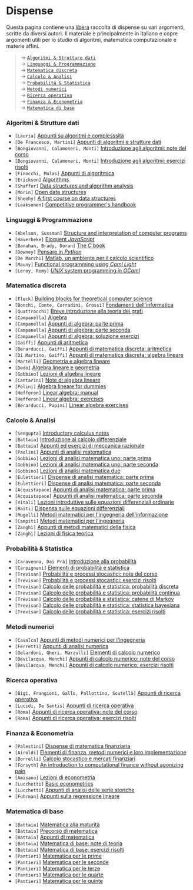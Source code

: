 # Dispense

Questa pagina contiene una [libera](https://it.wikipedia.org/wiki/Software_libero) raccolta di dispense su vari argomenti, scritte da diversi autori. Il materiale è principalmente in italiano e copre argomenti utili per lo studio di algoritmi, matematica computazionale e materie affini.

> → [`Algoritmi & Strutture dati`](#algoritmi-strutture-dati)\
> → [`Linguaggi & Programmazione`](#linguaggi-programmazione)\
> → [`Matematica discreta`](#matematica-discreta)\
> → [`Calcolo & Analisi`](#calcolo-analisi)\
> → [`Probabilità & Statistica`](#probabilità-statistica)\
> → [`Metodi numerici`](#metodi-numerici)\
> → [`Ricerca operativa`](#ricerca-operativa)\
> → [`Finanza & Econometria`](#finanza-econometria)\
> → [`Matematica di base`](#matematica-di-base)




### Algoritmi & Strutture dati

- `[Lauria]` [Appunti su algoritmi e complesssità](https://mega.nz/file/dshBnJyQ#iHZ7BZwnJ0iziQZoEiUBP8kpYJT9wbnxsVfIzmr-T-M)
- `[De Francesco, Martini]` [Appunti di algoritmi e strutture dati](https://mega.nz/file/M5IWxKaI#43cRF8HtbZ0pqOKAIiZw2S-ST2uliuwsQ_iO6mYQE5Y)
- `[Bongiovanni, Calamoneri, Monti]` [Introduzione agli algoritmi: note del corso](https://mega.nz/file/Ag5wETCK#36jz3PvlI0IYfFfnzkV7xnOXBhc0aedERtRCoroybao)
- `[Bongiovanni, Calamoneri, Monti]` [Introduzione agli algoritmi: esercizi risolti](https://mega.nz/file/U1w2VIaA#qsCxVwwt_FEyaLO-xwnTJ20NSLt8PXh3ffKmcZArjYU)
- `[Finocchi, Mulas]` [Appunti di algoritmica](https://mega.nz/file/cs4GATaD#9cMCqjCTAiGnsBkll--aKsxloD_CnMOS_7GOoyq9mNY)
- `[Erickson]` [Algorithms](https://mega.nz/file/5ooTFC5Z#8Obnl02rVjL7cUjfdRKplTwi8pP7ztHZ-6yTG2hQImI)
- `[Shaffer]` [Data structures and algorithm analysis](https://mega.nz/file/8lxX0b5J#u7jlCf9_Gyo9h6xQ13Cqyrp7TPWYhBlk4pDdIeHnsf8)
- `[Morin]` [Open data structures](https://mega.nz/file/RxJWkRJL#JrSZ0fGA4KE4japX4okulsdw8VL1eTCzBnALhRXy1Bs)
- `[Sheehy]` [A first course on data structures](https://mega.nz/file/cpB0SaiJ#2fCtplLNndEg22v2yPteZByI4qB8G0PIbP4xVwua9gE)
- `[Laaksonen]` [Competitive programmer's handbook](https://mega.nz/file/FlBVxTBa#1_3tayyZDEpj-MsX78DlQzs6jhGpZbLPG0tbCf4s13Y)




### Linguaggi & Programmazione

- `[Abelson, Sussman]` [Structure and interpretation of computer programs](https://mega.nz/file/wgIEUb6A#3NrlsDomh_nqVTEbGnjMOn0sM5aWGuurqilhEY8dfac)
- `[Haverbeke]` [Eloquent *JavaScript*](https://mega.nz/file/BghQTJYI#QNqICiQszzUVW8J4n9RP9RuTISe8wXEb_TJqEPWBGN8)
- `[Banahan, Brady, Doran]` [The *C* book](https://mega.nz/file/01x0kBLC#hrlzEyf4HONk1l6gEQ5D3J09B7nfxeR-yqasSIz-FEc)
- `[Downey]` [Pensare in *Python*](https://mega.nz/file/c8oFTTTA#pJYO2aXIFoJMck705o2UyQGk36knZs8Bo3RMo7Bl9aI)
- `[De Marchi]` [Matlab, un ambiente per il calcolo scientifico](https://mega.nz/file/sxAihJBL#dq3R0_L1NhnzUEesMZmtR6q9G6c1Qshzc8ssdq0JJ34)
- `[Mauny]` [Functional programming using *Caml Light*](https://mega.nz/file/I44jGajC#EQmxpWWFRPszp076gGSup3ML4fl1k54A0-vhJRnOWnk)
- `[Leroy, Remy]` [*UNIX* system programming in *OCaml*](https://mega.nz/file/V5hD0Cba#jjwItIUKfoKrO_aHN0SWTbSVDeZaEvh_sE581ZdMHLk)




### Matematica discreta

- `[Fleck]` [Building blocks for theoretical computer science](https://mega.nz/file/ggARGbCB#uydNx9jOIgjK3xOJP-Q7DRe51u_NDRQf0kWigrglVdo)
- `[Bonchi, Conte, Corradini, Grossi]` [Fondamenti dell'informatica](https://mega.nz/file/U1xSCQKR#m82gfTfq95pCfLd2AgXcOk9N27gHjqW90am1cQLmGwY)
- `[Quattrocchi]` [Breve introduzione alla teoria dei grafi](https://mega.nz/file/BsBSEbrQ#ofk5pY8IBc1h-aVsdTokOVwJ_bw-DYCUNu9clZ9DDO0)
- `[Campanella]` [Algebra](https://mega.nz/file/l1YynCIK#vOTEjEzmaZeguQj0DNo0vfGMJnrrnk3sLdkPms-gpzM)
- `[Campanella]` [Appunti di algebra: parte prima](https://mega.nz/file/p4YDTIrb#tVjGKr-ertNhKk0YZsivq7_d9pjnCTVy46D4oUbFedE)
- `[Campanella]` [Appunti di algebra: parte seconda](https://mega.nz/file/I8x2iQCC#-stMRzbKXjerhHrzpd6VSis9K9umbtA6uQenEkc33kA)
- `[Campanella]` [Appunti di algebra: soluzione esercizi](https://mega.nz/file/s0Zg3IYT#kyAC5eRJtisw7zap5Hz74FFqDdKOlhzII7Y_MDlvzyY)
- `[Gaiffi]` [Appunti di aritmetica](https://mega.nz/file/0xBWjBrA#Xs3GSpC-Yz_szlrTyoTtA3aAEJvZR2KHUNtVb-UqoYo)
- `[Berarducci, Gaiffi]` [Appunti di matematica discreta: aritmetica](https://mega.nz/file/s0pwETIC#RjYJLEnkjTVBOHG2afQAfUEKzZy73FefOcoeklXhL0w)
- `[Di Martino, Gaiffi]` [Appunti di matematica discreta: algebra lineare](https://mega.nz/file/o9wxHZ5L#u0nknPBHyi0xlnhwiUfBPRdV5lim-J5usW_XJa6cuHo)
- `[Martelli]` [Geometria e algebra lineare](https://mega.nz/file/Zl4i1LpI#DuIFxdW0Hf3Dt6sg-E22ImXXgEZV6dzRhl9xQWCTeZY)
- `[Dedò]` [Algebra lineare e geometria](https://mega.nz/file/UkID2QBD#Kkplr3c5ess6rsZUb10N_CZVEwyAMKvgB0FIcb1f4j8)
- `[Gobbino]` [Lezioni di algebra lineare](https://mega.nz/file/gxAXGRTI#vowcuZEvzbdttr5oym2VZ4meJCHEShRF2N9fuZZluLg)
- `[Cantarini]` [Note di algebra lineare](https://mega.nz/file/hoZHRCbI#BeGBJ9HzAGUUuNrlILDSmDAXeLHZSmH0ZrQEBUEDAGc)
- `[Polini]` [Algebra lineare for dummies](https://mega.nz/file/NwRSyCgI#oVgzZkVVNTX1Ma3T9R-P2XJEluiO1WsM_3ioMZMw4C0)
- `[Hefferon]` [Linear algebra: manual](https://mega.nz/file/1ww0AASJ#3F1XaGkKuPOkVd95WJAMBmx_dgq27cY-PxFjX7bU0Dw)
- `[Hefferon]` [Linear algebra: exercises](https://mega.nz/file/c0Yy3aqK#nZrFl2LZspojRkYCyDVXBAnrIVNcqjRSvYTBYaqq4bo)
- `[Berarducci, Papini]` [Linear algebra exercises](https://mega.nz/file/Np4iXIBC#fcM8APRb4CptRMB6JSyEf1GAdWhiHca1pM4YMbfKoVM)




### Calcolo & Analisi

- `[Sengupta]` [Introductory calculus notes](https://mega.nz/file/c8hDwayb#a55gupJXYpezTBu1yEFeio2AWBEmaONZmfuCK85_YM8)
- `[Battaia]` [Introduzione al calcolo differenziale](https://mega.nz/file/JxBGSTjK#rPqzp8-w8PIT38wNq5qruiTxhPVT556wfKWOhLCAvDw)
- `[Battaia]` [Appunti ed esercizi di meccanica razionale](https://mega.nz/file/J5oynb6I#_EGs23Zu5b-BwvD20jZxvcIRGLuj606F53aY7Jc63Uo)
- `[Paolini]` [Appunti di analisi matematica](https://mega.nz/file/lkxBCLrS#GvwZYhrATQ4zN5lCRh5NTZvA_wD8jL3Kt135jeE1a5c)
- `[Gobbino]` [Lezioni di analisi matematica uno: parte prima](https://mega.nz/file/NlwhQaaD#e1EBO8xY7pXvd4wy5wEwCJmBlcd4kFB9rPISc0gcu-8)
- `[Gobbino]` [Lezioni di analisi matematica uno: parte seconda](https://mega.nz/file/4xRQ3QgB#XXODWIXHg19E0V9jfSFbXJI5ZxSwAVF2XoC_nkueDcg)
- `[Gobbino]` [Lezioni di analisi matematica due](https://mega.nz/file/l5ZWiTib#EkGWIi9FJWVO_alRoRtmxWHIZ_Lq3XfSQ_st38srqTc)
- `[Eulettieri]` [Dispense di analisi matematica: parte prima](https://mega.nz/file/RthWnQSb#diOVBhik34EnSd1D8vjg4uV5FUp4wMW94waUtmxuVpI)
- `[Eulettieri]` [Dispense di analisi matematica: parte seconda](https://mega.nz/file/JwoAWADY#ZXpy9cGEhO0aSUR_UvcDi5Sc1_VJ1sE0VRS4aNOo_Vo)
- `[Acquistapace]` [Appunti di analisi matematica: parte prima](https://mega.nz/file/YswTXQwR#71xO_iaQH44jLts4pp6psh15pUKZoYiqWJ1ieT9qIFI)
- `[Acquistapace]` [Appunti di analisi matematica: parte seconda](https://mega.nz/file/0sYThR6A#bs5R18OyyAf8sMNzNHNYNnlFKtmUedmqC9awYgL0wYQ)
- `[Vitali]` [Lezioni introduttive sulle equazioni differenziali ordinarie](https://mega.nz/file/ApJBRB5Z#-ZEDXhOpE-5tlgI78h4nfEewb0-ySZ9qzEH-k7GP91Q)
- `[Baiti]` [Dispensa sulle equazioni differenziali](https://mega.nz/file/89om0YpI#JR78Op87Mx1rbCo4bgXX0FFhCVGPztmJ6IvUtDeO-Us)
- `[Mugelli]` [Metodi matematici per l'ingegneria dell'informazione](https://mega.nz/file/JlwElCjK#L4o3oSvwWhPNOrY_JB3BNurHH8IFHW2KUtOUqeQN1S0)
- `[Campiti]` [Metodi matematici per l'ingegneria](https://mega.nz/file/d1JQiZrQ#VciI2gvGfcp072BySk1b7zTpqJWBLT5XlXJ0zxv2fB0)
- `[Zanghì]` [Appunti di metodi matematici della fisica](https://mega.nz/file/o0QClKQC#TSYTL01Os7ZuB8n7u9zJ9D44yckdFmLfwuTqHTM6VaM)
- `[Zanghì]` [Lezioni di fisica teorica](https://mega.nz/file/N8BVhaZI#pnmBoXgm_pCZyN4mbS66w4aTmlI2QHTXUnvnSFWTrpU)




### Probabilità & Statistica

- `[Caravenna, Dai Prà]` [Introduzione alla probabilità](https://mega.nz/file/J0pkVRYQ#NcG-pWdvjuqqoyIVLe0NJpydkKU1JOI2LOcH-6v5xiM)
- `[Carpignani]` [Elementi di probabilità e statistica](https://mega.nz/file/Ix5FDYwC#NDnbambPwfqgW-nt8GsxRLzvOpL32d8z4PzBF_TrXWY)
- `[Trevisan]` [Probabilità e processi stocastici: note del corso](https://mega.nz/file/50oFmADI#ylNOsuU4ReE7loOKmgshSc9HcjxxKUeENygW6kMG1Kg)
- `[Trevisan]` [Probabilità e processi stocastici: esercizi risolti](https://mega.nz/file/hpol2bCD#4p2JQ0hKLu8ViN87zlwJv3g1t8CZEOGwGWdIebebsuo)
- `[Trevisan]` [Calcolo delle probabilità e statistica: probabilità discreta](https://mega.nz/file/UgJ2QYab#Axq65ot4jeHEZRXy_wjv1vPuhT6WABRl_45qV1q_vlk)
- `[Trevisan]` [Calcolo delle probabilità e statistica: probabilità continua](https://mega.nz/file/VgwilLSa#K1IUsvPDeXYbuR-jttL360M32J0RPr1GCOX9b9xDSs0)
- `[Trevisan]` [Calcolo delle probabilità e statistica: catene di Markov](https://mega.nz/file/B0QlkZKK#pVYV7ra69LhuxwhaOlBP9CazX_QDih819Ze_dLlKQyo)
- `[Trevisan]` [Calcolo delle probabilità e statistica: statistica bayesiana](https://mega.nz/file/BtRjQZiY#hQ0b292bhfcos9zWG2Ir98Y9KeXq61XouDzdNQaLpoI)
- `[Trevisan]` [Calcolo delle probabilità e statistica: esercizi risolti](https://mega.nz/file/ZswhjZoZ#de_8oAEWahHMUlJwxmW2TVqHBsz0RDj-19q0z0YgJnA)




### Metodi numerici

- `[Cavalca]` [Appunti di metodi numerici per l'ingegneria](https://mega.nz/file/Ypw3zZQb#Ohy9kfUhLx1U-WYCUdJ4wjB9EC5xorhkNfReXaFWKf4)
- `[Ferretti]` [Appunti di analisi numerica](https://mega.nz/file/ggoniQhL#CXYVYVTPRWrYnOOgicKPF3acWhzqI_MyiNKLnJrNaNE)
- `[Gelardoni, Gheri, Marzulli]` [Elementi di calcolo numerico](https://mega.nz/file/E15lDAaJ#AlSMtPTuDd9NNRdhsk3Ia-GIotqurmChXuMH0BWexCA)
- `[Bevilacqua, Menchi]` [Appunti di calcolo numerico: note del corso](https://mega.nz/file/ktQVnLgD#AELQ71lo5C4Fup1KuauaaboM_3phtk8Kyvths_1LTKM)
- `[Bevilacqua, Menchi]` [Appunti di calcolo numerico: esercizi risolti](https://mega.nz/file/RkpRAATZ#hgnXH5DSXmhElmHg0D2Ai0dUB__DEci_muPbk-jz09I)




### Ricerca operativa

- `[Bigi, Frangioni, Gallo, Pallottino, Scutellà]` [Appunti di ricerca operativa](https://mega.nz/file/g0pQiRSS#vpbuJlfIUTrfGa_PTWyjyfNQpWB6FICnxG0Ip8Kc954)
- `[Lucidi, De Santis]` [Appunti di ricerca operativa](https://mega.nz/file/p5RHQDhA#HGf9qkI1Kw7n_Akt27sZ7VI9HRCYXQu--C8ZrWzhju8)
- `[Roma]` [Appunti di ricerca operativa: note del corso](https://mega.nz/file/Z1QziRyB#WYazjJaWGN7wJzag5Z_kqNoExVh572FGaL4EUwLGTfY)
- `[Roma]` [Appunti di ricerca operativa: esercizi risolti](https://mega.nz/file/h0QzFDIS#IYOZmNz6vLTkErreibiRu9QMVhOL5YD0vqlZ6wUfq48)




### Finanza & Econometria

- `[Palestini]` [Dispense di matematica finanziaria](https://mega.nz/file/81RTlYLY#AIrd7gomGuiNc387zYTfuFz8CpJq7wXON4zb3Vh6or8)
- `[Airoldi]` [Elementi di finanza, metodi numerici e loro implementazione](https://mega.nz/file/99AjwZrI#-E5EMVvUULVAvojGTmKJwOzf_6UqsJv3w76YlroV_as)
- `[Borrelli]` [Calcolo stocastico e mercati finanziari](https://mega.nz/file/RxYFESAS#vSoQJlGM503hlS711AEdom0dI6j1fTVa8Ezerggu2mQ)
- `[Forsyth]` [An introduction to computational finance without agonizing pain](https://mega.nz/file/k4p2yL6L#iyMcH4MPmQ6kddqsb3XhemHsVErmsSzlyZrReEYObQg)
- `[Amisano]` [Lezioni di econometria](https://mega.nz/file/AloiDQha#rGvxtiA3KVFJxiDGtpGTqP34o0BTUT_3PfHAno3RwSU)
- `[Lucchetti]` [Basic econometrics](https://mega.nz/file/xh5mgLqT#Ilvb4YBO1R1dJr6RagIYqBacAtHPXCM6eNVTcZrbi-s)
- `[Lucchetti]` [Appunti di analisi delle serie storiche](https://mega.nz/file/Up5CyLSI#eQ9KUrFK75NgkjVFkQvHo5xCmFtVlGoWL8GjoMWGNXw)
- `[Fuhrman]` [Appunti sulla regressione lineare](https://mega.nz/file/k4wx1CSI#0DgHKq0JziEjm6Fz5x10R0DCanuoaLLWsBNxViwCcfs)




### Matematica di base

- `[Battaia]` [Matematica alla maturità](https://mega.nz/file/9pRmjJBS#cblgUKnvIWla0eWfHnQpm76o8WyscO_-H2hth9QQ_v0)
- `[Battaia]` [Precorso di matematica](https://mega.nz/file/1lhHCBjI#RZmt30087W0e9dpD2yOhWRrcw4EYfERzJtd8D84alLY)
- `[Battaia]` [Appunti di matematica](https://mega.nz/file/EsoiDALD#-70ie_1bmlPdNCQa7OfwCsURmrNUmRZuSKgeF4d-MUM)
- `[Battaia]` [Matematica di base: note di teoria](https://mega.nz/file/EhgwGZZA#HYrWlL3r9t1RLlZsefCdkS3x-6MnxmOxoNMpNJImhJA)
- `[Battaia]` [Matematica di base: esercizi risolti](https://mega.nz/file/QsZUFA6B#0MxujvvCdOnDwtXX3Um1Dp9RwJlPOUeYEy7JWwXsI0w)
- `[Pantieri]` [Matematica per le prime](https://mega.nz/file/YgYmhCKC#DxKICnse-eZnAlZTJHe7VS5garG9ZUJxGcx6drZj9UQ)
- `[Pantieri]` [Matematica per le seconde](https://mega.nz/file/99YExBya#f1tIEV3jyBqDJs5kiCf57us61oem0QsM4Pc8u3mB4aU)
- `[Pantieri]` [Matematica per le terze](https://mega.nz/file/9tYDQbzC#EOJeiy3FguVl9PJZZDaRx3XH03-JDJO4DEouAEVYxVM)
- `[Pantieri]` [Matematica per le quarte](https://mega.nz/file/F9xiVS7B#1LHLCOu9UQiKyoeS_mNHcgi3FPb95Reirc8CKlrGGnM)
- `[Pantieri]` [Matematica per le quinte](https://mega.nz/file/NhYWnDCK#BpBKMRYi6UVI_4HCua8xkXnx_TXuFbkQAMBSfKmRL4k)
